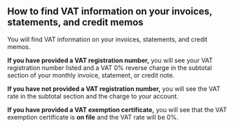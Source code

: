 ## How to find VAT information on your invoices, statements, and credit memos

You will find VAT information on your invoices, statements, and credit memos.

**If you have provided a VAT registration number,** you will see your VAT registration number listed and a VAT 0% reverse charge in the subtotal section of your monthly invoice, statement, or credit note.

**If you have not provided a VAT registration number,** you will see the VAT rate in the subtotal section and the charge to your account.

**If you have provided a VAT exemption certificate,** you will see that the VAT exemption certificate is **on file** and the VAT rate will be 0%.


